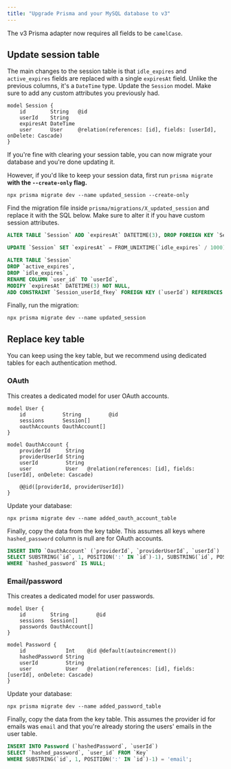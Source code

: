 ```yaml
---
title: "Upgrade Prisma and your MySQL database to v3"
---
```


The v3 Prisma adapter now requires all fields to be `camelCase`.

## Update session table

The main changes to the session table is that `idle_expires` and `active_expires` fields are replaced with a single `expiresAt` field. Unlike the previous columns, it's a `DateTime` type. Update the `Session` model. Make sure to add any custom attributes you previously had.

```prisma
model Session {
    id        String   @id
    userId    String
    expiresAt DateTime
    user      User     @relation(references: [id], fields: [userId], onDelete: Cascade)
}
```

If you're fine with clearing your session table, you can now migrate your database and you're done updating it.

However, if you'd like to keep your session data, first run `prisma migrate` **with the `--create-only` flag.**

```
npx prisma migrate dev --name updated_session --create-only
```

Find the migration file inside `prisma/migrations/X_updated_session` and replace it with the SQL below. Make sure to alter it if you have custom session attributes.

```sql
ALTER TABLE `Session` ADD `expiresAt` DATETIME(3), DROP FOREIGN KEY `Session_user_id_fkey`;

UPDATE `Session` SET `expiresAt` = FROM_UNIXTIME(`idle_expires` / 1000);

ALTER TABLE `Session`
DROP `active_expires`,
DROP `idle_expires`,
RENAME COLUMN `user_id` TO `userId`,
MODIFY `expiresAt` DATETIME(3) NOT NULL,
ADD CONSTRAINT `Session_userId_fkey` FOREIGN KEY (`userId`) REFERENCES `User`(`id`) ON DELETE CASCADE ON UPDATE CASCADE;
```

Finally, run the migration:

```
npx prisma migrate dev --name updated_session
```

## Replace key table

You can keep using the key table, but we recommend using dedicated tables for each authentication method.

### OAuth

This creates a dedicated model for user OAuth accounts.

```prisma
model User {
    id            String         @id
    sessions      Session[]
    oauthAccounts OauthAccount[]
}

model OauthAccount {
    providerId     String
    providerUserId String
    userId         String
    user           User   @relation(references: [id], fields: [userId], onDelete: Cascade)

    @@id([providerId, providerUserId])
}
```

Update your database:

```
npx prisma migrate dev --name added_oauth_account_table
```

Finally, copy the data from the key table. This assumes all keys where `hashed_password` column is null are for OAuth accounts.

```sql
INSERT INTO `OauthAccount` (`providerId`, `providerUserId`, `userId`)
SELECT SUBSTRING(`id`, 1, POSITION(':' IN `id`)-1), SUBSTRING(`id`, POSITION(':' IN `id`)+1), `user_id` FROM `Key`
WHERE `hashed_password` IS NULL;
```

### Email/password

This creates a dedicated model for user passwords.

```prisma
model User {
    id        String         @id
    sessions  Session[]
    passwords OauthAccount[]
}

model Password {
    id             Int    @id @default(autoincrement())
    hashedPassword String
    userId         String
    user           User   @relation(references: [id], fields: [userId], onDelete: Cascade)
}
```

Update your database:

```
npx prisma migrate dev --name added_password_table
```

Finally, copy the data from the key table. This assumes the provider id for emails was `email` and that you're already storing the users' emails in the user table.

```sql
INSERT INTO Password (`hashedPassword`, `userId`)
SELECT `hashed_password`, `user_id` FROM `Key`
WHERE SUBSTRING(`id`, 1, POSITION(':' IN `id`)-1) = 'email';
```
